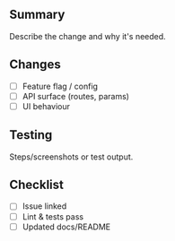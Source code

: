 ## Summary
Describe the change and why it's needed.

## Changes
- [ ] Feature flag / config
- [ ] API surface (routes, params)
- [ ] UI behaviour

## Testing
Steps/screenshots or test output.

## Checklist
- [ ] Issue linked
- [ ] Lint & tests pass
- [ ] Updated docs/README